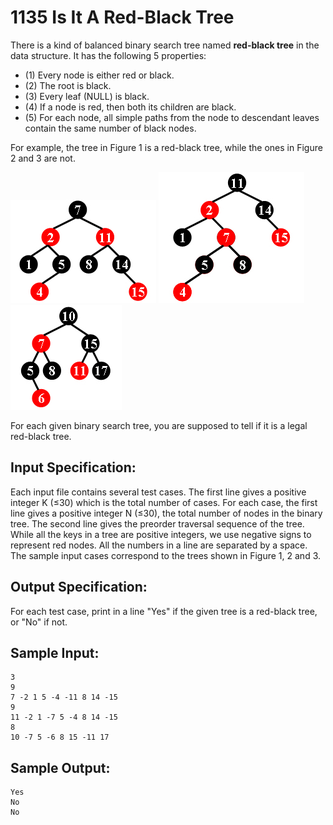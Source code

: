 # 1135 Is It A Red-Black Tree
There is a kind of balanced binary search tree named **red-black tree** in the data structure. It has the following 5 properties:

- (1) Every node is either red or black.
- (2) The root is black.
- (3) Every leaf (NULL) is black.
- (4) If a node is red, then both its children are black.
- (5) For each node, all simple paths from the node to descendant leaves contain the same number of black nodes.  

For example, the tree in Figure 1 is a red-black tree, while the ones in Figure 2 and 3 are not.

![rbf1.jpg](../materials/1135_1.jpg)	![rbf2.jpg](../materials/1135_2.jpg)	![rbf3.jpg](../materials/1135_3.jpg)

For each given binary search tree, you are supposed to tell if it is a legal red-black tree.

## Input Specification:
Each input file contains several test cases. The first line gives a positive integer K (≤30) which is the total number of cases. For each case, the first line gives a positive integer N (≤30), the total number of nodes in the binary tree. The second line gives the preorder traversal sequence of the tree. While all the keys in a tree are positive integers, we use negative signs to represent red nodes. All the numbers in a line are separated by a space. The sample input cases correspond to the trees shown in Figure 1, 2 and 3.

## Output Specification:
For each test case, print in a line "Yes" if the given tree is a red-black tree, or "No" if not.

## Sample Input:
    3
    9
    7 -2 1 5 -4 -11 8 14 -15
    9
    11 -2 1 -7 5 -4 8 14 -15
    8
    10 -7 5 -6 8 15 -11 17

## Sample Output:
    Yes
    No
    No